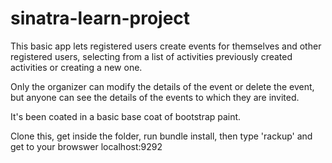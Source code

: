 # sinatra-learn-project

This basic app lets registered users create events for themselves and other registered users, selecting from a list of activities previously created activities or creating a new one.

Only the organizer can modify the details of the event or delete the event, but anyone can see the details of the events to which they are invited.

It's been coated in a basic base coat of bootstrap paint.

Clone this, get inside the folder, run bundle install, then type 'rackup' and get to your browswer localhost:9292 
